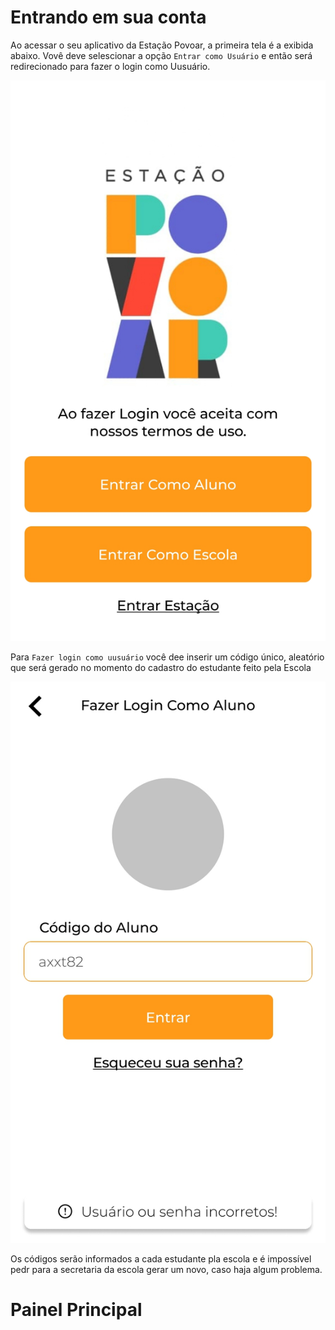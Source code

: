 # Entrando em sua conta

Ao acessar o seu aplicativo da Estação Povoar, a primeira tela é a exibida abaixo. Vovê deve selescionar a opção ``Entrar como Usuário`` e então será redirecionado para fazer o login como Uusuário.

![Tela Inicial](./imagens/Inicial.jpg)

Para ``Fazer login como uusuário`` você dee inserir um código único, aleatório que será gerado no momento do cadastro do estudante feito pela Escola

![Login](./imagens/Login.jpg)

Os códigos serão informados a cada estudante pla escola e é impossível pedr para a secretaria da escola gerar um novo, caso haja algum problema.

# Painel Principal
